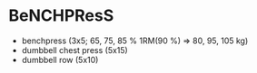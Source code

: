 # BeNCHPResS
* benchpress (3x5; 65, 75, 85 % 1RM(90 %) => 80, 95, 105 kg)
* dumbbell chest press (5x15)
* dumbbell row (5x10)
